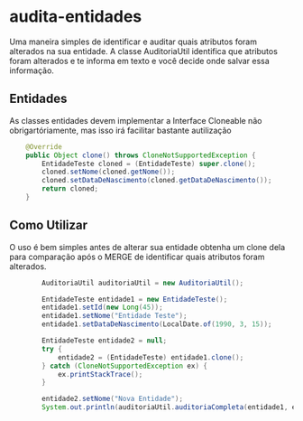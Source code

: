 # audita-entidades
Uma maneira simples de identificar e auditar quais atributos foram alterados na sua entidade. A classe AuditoriaUtil identifica que atributos foram alterados e te informa em texto e você decide onde salvar essa informação.

Entidades
---------
As classes entidades devem implementar a Interface Cloneable não obrigartóriamente, mas isso irá facilitar bastante autilização

```Java
    @Override
    public Object clone() throws CloneNotSupportedException {
        EntidadeTeste cloned = (EntidadeTeste) super.clone();
        cloned.setNome(cloned.getNome());
        cloned.setDataDeNascimento(cloned.getDataDeNascimento());
        return cloned;
    }
```

Como Utilizar
-------------
O uso é bem simples antes de alterar sua entidade obtenha um clone dela para comparação após o MERGE de identificar quais atributos foram alterados. 

```Java
        AuditoriaUtil auditoriaUtil = new AuditoriaUtil();

        EntidadeTeste entidade1 = new EntidadeTeste();
        entidade1.setId(new Long(45));
        entidade1.setNome("Entidade Teste");
        entidade1.setDataDeNascimento(LocalDate.of(1990, 3, 15));

        EntidadeTeste entidade2 = null;
        try {
            entidade2 = (EntidadeTeste) entidade1.clone();
        } catch (CloneNotSupportedException ex) {
            ex.printStackTrace();
        }

        entidade2.setNome("Nova Entidade");
        System.out.println(auditoriaUtil.auditoriaCompleta(entidade1, entidade2));
```
